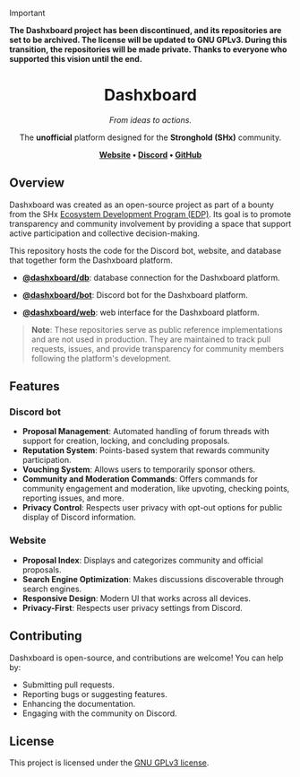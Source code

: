 > [!IMPORTANT]
> **The Dashxboard project has been discontinued, and its repositories are set to be archived. The license will be updated to GNU GPLv3. During this transition, the repositories will be made private. Thanks to everyone who supported this vision until the end.**

<div align="center">
<h1>Dashxboard</h1>
<p><i>From ideas to actions.</i></p>
<p>The <strong>unofficial</strong> platform designed for the <strong>Stronghold (SHx)</strong> community.</p>

<p align="center">
    <strong>
        <a href="https://dashxboard.com">Website</a> •
        <a href="https://discord.gg/dashxboard">Discord</a> •
        <a href="https://github.com/dashxboard">GitHub</a>
    </strong>
</p>
</div>

## Overview

Dashxboard was created as an open-source project as part of a bounty from the SHx [Ecosystem Development Program (EDP)](https://docs.shx.stronghold.co/ecosystem/edp). Its goal is to promote transparency and community involvement by providing a space that support active participation and collective decision-making.

This repository hosts the code for the Discord bot, website, and database that together form the Dashxboard platform.

- **[@dashxboard/db](https://github.com/dashxboard/dashxboard-db)**: database connection for the Dashxboard platform.

- **[@dashxboard/bot](https://github.com/dashxboard/dashxboard-bot)**: Discord bot for the Dashxboard platform.

- **[@dashxboard/web](https://github.com/dashxboard/dashxboard-web)**: web interface for the Dashxboard platform.

> **Note**: These repositories serve as public reference implementations and are not used in production. They are maintained to track pull requests, issues, and provide transparency for community members following the platform's development.

## Features

### Discord bot

- **Proposal Management**: Automated handling of forum threads with support for creation, locking, and concluding proposals.
- **Reputation System**: Points-based system that rewards community participation.
- **Vouching System**: Allows users to temporarily sponsor others.
- **Community and Moderation Commands**: Offers commands for community engagement and moderation, like upvoting, checking points, reporting issues, and more.
- **Privacy Control**: Respects user privacy with opt-out options for public display of Discord information.

### Website

- **Proposal Index**: Displays and categorizes community and official proposals.
- **Search Engine Optimization**: Makes discussions discoverable through search engines.
- **Responsive Design**: Modern UI that works across all devices.
- **Privacy-First**: Respects user privacy settings from Discord.

## Contributing

Dashxboard is open-source, and contributions are welcome! You can help by:

- Submitting pull requests.
- Reporting bugs or suggesting features.
- Enhancing the documentation.
- Engaging with the community on Discord.

## License

This project is licensed under the [GNU GPLv3 license](https://choosealicense.com/licenses/gpl-3.0/).
